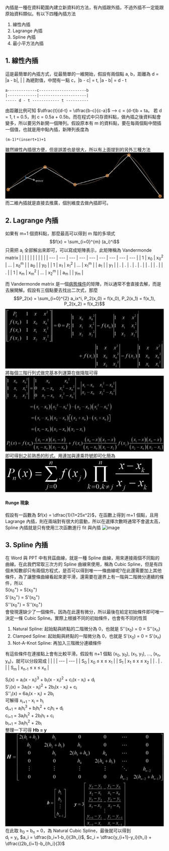 內插是一種在資料範圍內建立新資料的方法，有內插跟外插，不過外插不一定能跟原始資料類似。有以下四種內插方法
1. 線性內插
2. Lagrange 內插
3. Spline 內插
4. 最小平方法內插

## 1. 線性內插
這是最簡單的內插方式，從最簡單的一維開始，假設有兩個點 a, b，距離為 d = |a - b|, | | 為絕對值，中間有一點 c，|b - c| = t, |a - b| = d - t
```
a-------------c---------------------b
|-------------|---------------------|
----- d - t ------------ t ----------
```
由距離比例可知
$\dfrac{t}{d-t} = \dfrac{b-c}{c-a}$ --> c = (d-t)b + ta。
若 d = 1, t = 0.5，則 c = 0.5a + 0.5b。而在程式中只存資料點，做內插之後資料點會變多，所以要另外新開一個陣列。假設原本有 m 的資料點，要在每兩個點中間插一個值，也就是用中點內插，新陣列長度為
```
(m-1)*(insert+1)+1
```
雖然線性內插很方便，但是誤差也是很大，所以有上面提到的另外三種方法\
![image](https://github.com/JrPhy/numerical/blob/master/interpolate/pic/interpolate.jpg)\
而二維內插就是直接去推廣，個別維度去做內插即可。

## 2. Lagrange 內插
如果有 m+1 個資料點，那麼最高可以得到 m 階的多項式
$$f(x) = \sum_{i=0}^{m} (a_i)^i$$
只需把 a<sub>i</sub> 全部解出來即可，可以寫成矩陣表示，此矩陣稱為 Vandermonde matrix
|   |  |  |  |  |  |  |  |  |
| --- | --- | --- | --- | --- | --- | --- | --- | --- |
| 1 | x<sub>0</sub> | x<sub>0</sub><sup>2</sup> | ... | x<sub>0</sub><sup>m</sup> | | a<sub>0</sub> | | y<sub>0</sub> |
| 1 | x<sub>1</sub> | x<sub>1</sub><sup>2</sup> | ... | x<sub>1</sub><sup>m</sup> | | a<sub>1</sub> | | y<sub>1</sub> |
| . | . | . | . | . | | . | | . | | . |
| 1 | x<sub>m</sub> | x<sub>m</sub><sup>2</sup> | ... | x<sub>2</sub><sup>m</sup> | | a<sub>m</sub> | | y<sub>m</sub> |

而 Vandermonde matrix 是一個[病態條件](https://github.com/JrPhy/numerical/tree/master/least-square#1-lu-%E5%88%86%E8%A7%A3)的矩陣，所以通常不會直接去解，而是去展開解。假設有三個點要去找出二次式，那麼\
$$P_2(x) = \sum_{i=0}^{2} a_ix^i, P_2(x_0) = f(x_0),  P_2(x_1) = f(x_1),  P_2(x_2) = f(x_2)$$
![image](https://github.com/JrPhy/numerical/blob/master/interpolate/pic/Lagrange_inter.jpg)\
將每個三階行列式做完基本列運算在做降階可得\
![image](https://github.com/JrPhy/numerical/blob/master/interpolate/pic/Lagrange_inter_sol.jpg)\
即可得到之前熟悉的形式。用連加與連乘符號即可化簡為\
![image](https://github.com/JrPhy/numerical/blob/master/interpolate/pic/Lagrange_poly.jpg)

#### Runge 現象
假設有一函數為 $f(x) = \dfrac{1}{1+25x^2}$，在函數上得到 m+1 個點，且用 Lagrange 內插，則在兩端對有很大的震動，所以在選擇次數時通常不會選太高，Spline 內插就是只有使用三次函數進行 fit 與內插
![image](https://upload.wikimedia.org/wikipedia/commons/f/f9/Rungesphenomenon.png)

## 3. Spline 內插
在 Word 與 PPT 中有貝茲曲線，就是一種 Spline 曲線，用來連接兩個不同點的曲線。在此我們常取三次方的 Spline 曲線來使用，稱為 Cubic Spline，但是有四個未知數卻只有兩個方程式，是否可以得到唯一一條曲線呢?在此還需要加上其他條件，為了讓整條曲線看起來更平滑，還需要在邊界上有一階與二階微分連續的條件，所以\
S(x<sub>0</sub><sup>+</sup>) = S(x<sub>0</sub><sup>+</sup>)\
S'(x<sub>0</sub><sup>+</sup>) = S'(x<sub>0</sub><sup>+</sup>)\
S''(x<sub>0</sub><sup>+</sup>) = S''(x<sub>0</sub><sup>+</sup>)\
會發現還缺少了一個條件。因為在此還有微分，所以最後在給定初始條件即可唯一決定一條 Cubic Spline。實際上根據不同的初始條件，也會有不同的性質
1. Natural Spline: 起始點與終點的二階微分為 0，也就是 S''(x<sub>0</sub>) = 0 = S''(x<sub>n</sub>)
2. Clamped Spline: 起始點與終點的一階微分為 0，也就是 S'(x<sub>0</sub>) = 0 = S'(x<sub>n</sub>)
3. Not-A-Knot Spline: 再加入三階微分連續條件

有這些條件在連接點上會有比較平滑。假設有 n+1 個點 (x<sub>0</sub>, y<sub>0</sub>), (x<sub>1</sub>, y<sub>1</sub>), ..., (x<sub>n</sub>, y<sub>n</sub>)，就可以分段寫成
|   |  |
| --- | --- |
| S<sub>0</sub> | x<sub>0</sub> ≤ x ≤ x<sub>1</sub> |
| S<sub>1</sub> | x<sub>1</sub> ≤ x ≤ x<sub>2</sub> |
| . | . |
| S<sub>m</sub> | x<sub>n-1</sub> ≤ x ≤ x<sub>n</sub> |

S<sub>i</sub>(x) = a<sub>i</sub>(x - x<sub>i</sub>)<sup>3</sup> + b<sub>i</sub>(x - x<sub>i</sub>)<sup>2</sup> + c<sub>i</sub>(x - x<sub>i</sub>) + d<sub>i</sub>\
S'<sub>i</sub>(x) = 3a<sub>i</sub>(x - x<sub>i</sub>)<sup>2</sup> + 2b<sub>i</sub>(x - x<sub>i</sub>) + c<sub>i</sub>\
S''<sub>i</sub>(x) = 6a<sub>i</sub>(x - x<sub>i</sub>) + 2b<sub>i</sub>\
可解得
x<sub>i+1</sub> - x<sub>i</sub> = h<sub>i</sub>\
d<sub>i+1</sub> = a<sub>i</sub>h<sub>i</sub><sup>3</sup> + b<sub>i</sub>h<sub>i</sub><sup>2</sup> + c<sub>i</sub>h<sub>i</sub> + d<sub>i</sub>\
c<sub>i+1</sub> = 3a<sub>i</sub>h<sub>i</sub><sup>2</sup> + 2b<sub>i</sub>h<sub>i</sub> + c<sub>i</sub>\
b<sub>i+1</sub> = 3a<sub>i</sub>h<sub>i</sub><sup>2</sup> + 2b<sub>i</sub>\
整理一下可得 **Hb = y**\
![image](https://github.com/JrPhy/numerical/blob/master/interpolate/pic/spline.jpg)\
在此取 b<sub>0</sub> = b<sub>n</sub> = 0，為 Natural Cubic Spline，最後就可以得到\
d<sub>i</sub> = y<sub>i</sub>, $a_i = \dfrac{b_i+1-b_i}{3h_i}$, $c_i = \dfrac{y_{i+1}-y_i}{h_i} + \dfrac{(2b_{i+1}-b_i)h_i}{3}$
